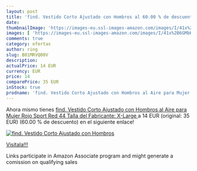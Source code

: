 ```yaml
---
layout: post
title: 'find. Vestido Corto Ajustado con Hombros al 60.00 % de descuento'
date: 
thumbnailImage: 'https://images-eu.ssl-images-amazon.com/images/I/41x%2B6GMbKaL._SL200_.jpg'
images: [ 'https://images-eu.ssl-images-amazon.com/images/I/41x%2B6GMbKaL._SL200_.jpg' ]
comments: true
category: ofertas
author: ring
slug: B01MRVQ00V
description:
actualPrice: 14 EUR
currency: EUR
price: 14
comparePrice: 35 EUR
inStock: true
prodname: 'find. Vestido Corto Ajustado con Hombros al Aire para Mujer   Rojo  Sport Red   44  Talla del Fabricante: X-Large '
---
```


Ahora mismo tienes [find. Vestido Corto Ajustado con Hombros al Aire para Mujer   Rojo  Sport Red   44  Talla del Fabricante: X-Large ](https://www.amazon.es/dp/B01MRVQ00V/?tag=tolees-21) a 14 EUR (original: 35 EUR) (60.00 %  de descuento) en el siguiente enlace!

[![find. Vestido Corto Ajustado con Hombros](https://images-eu.ssl-images-amazon.com/images/I/41x%2B6GMbKaL._SL200_.jpg)](https://www.amazon.es/dp/B01MRVQ00V/?tag=tolees-21)

[Visítala!!!](https://www.amazon.es/dp/B01MRVQ00V/?tag=tolees-21)

Links participate in Amazon Associate program and might generate a comission on qualifying sales

